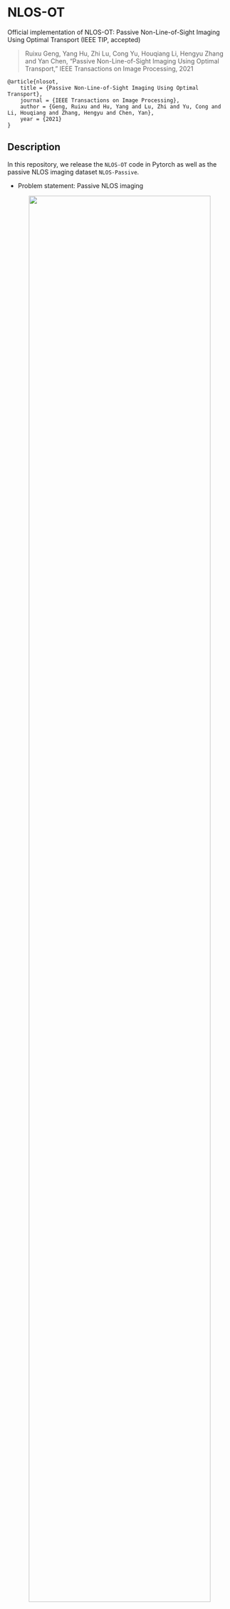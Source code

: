 # NLOS-OT

Official implementation of NLOS-OT: Passive Non-Line-of-Sight Imaging Using Optimal Transport (IEEE TIP, accepted)

> Ruixu Geng, Yang Hu, Zhi Lu, Cong Yu, Houqiang Li, Hengyu Zhang and Yan Chen, “Passive Non-Line-of-Sight Imaging Using Optimal Transport,” IEEE Transactions on Image Processing, 2021

```
@article{nlosot,
	title = {Passive Non-Line-of-Sight Imaging Using Optimal Transport},
	journal = {IEEE Transactions on Image Processing},
	author = {Geng, Ruixu and Hu, Yang and Lu, Zhi and Yu, Cong and Li, Houqiang and Zhang, Hengyu and Chen, Yan},
	year = {2021}
}
```

## Description

In this repository, we release the ``NLOS-OT`` code in Pytorch as well as the passive NLOS imaging dataset ``NLOS-Passive``.

- Problem statement: Passive NLOS imaging
<p align="center"><img width="90%" src="pic/problem_statement.jpg" /></p>

- NLOS-OT architecture
<p align="center"><img width="90%" src="pic/NLOS-OT.jpg" /></p>

- The reconstruction results of NLOS-OT trained by specific dataset without partial occluder
<p align="center"><img width="90%" src="pic/results_specific.jpg" /></p>

- The generalization results of NLOS-OT trained by dataset only from [STL-10](https://cs.stanford.edu/~acoates/stl10/) with unknown partial occluder 
<p align="center"><img width="90%" src="pic/generalization.jpg" /></p>
<p align="center"><img width="90%" src="pic/generalization_2.jpg" /></p>

## Installation

1. install required packages

2. clone the repo


## Prepare Data

1. Download dataset

You can download each group in NLOS-Passive through the link below. Please note that a compressed package (.zip or .z01+.zip) represents a group of measured data.

link：https://pan.baidu.com/s/19Q48BWm1aJQhIt6BF9z-uQ 

code：j3p2

For more information about this dataset, please see [Dataset Description](/Dataset/NLOS-Passive.md). If the link fails, please feel free to contact us.

> In the following content, we will take the partially occluded dataset on STL-10 (i.e., NLOS_Passive/STL-10/stl10_dark_1_d100_occluder.zip) as an example to illustrate the training and testing process. The dataset also contains test data from other data (MNIST, supermodel faces and real scenes), which can be used to evaluate the generalization ability of NLOS-OT.

>> Similarly, you can also use other datasets to complete training and testing according to the content below.

2. Organize the files structure of the dataset

	+ Unzip the dataset

	The size of a group projection dataset on STL-10 is about 30GB, which exceeds the maximum limit of Baiduyun. Therefore, we divided each group of data into two compressed packages (.z01 and .zip). You can decompress with
	
	```bash
	cd /pathtodataset/
	zip -s 0 stl10_dark_1_d100_occluder.zip --out stl10_dark_1_d100_occluder_single.zip
	unzip stl10_dark_1_d100_occluder_single.zip
	# delete temp zip
	rm -rf ./stl10_dark_1_d100_occluder_single.zip
	# rename the folder
	mkdir ./C_dark_1_d100_occluder/
	mv ./pro ./C_dark_1_d100_occluder/train
	```

	The GT folder can be obtained by 
	```bash
	# Download gt zip. e.g., GT_stl10_allimages.zip
	# unzip and rename
	unzip GT_stl10_allimages.zip
	mkdir ./B/
	mv ./GT_stl10_allimages ./B/train
	```

	+ Organize the dataset (rename and move)

		We recommend organizing the data files according to the following structure:

		```
		.
		├── B
		│   └── train
		│   	└── 1.png
		│   	...
		├── C_dark_1_d100_wall
		│   └── train
		│   	└── 1.png
		│   	...
		├── C_dark_2_d100_wall
		│   └── train
		│   	└── 1.png
		│   	...
		└── test 
			├── C_dark_1_d100_wall_test
			│   	└── 2.png
			│   	...
			├── C_dark_1_d100_wall_val
			│   	└── 3.png
			│   	...
			├── C_dark_2_d100_wall_test
			│   	└── 2.png
			│   	...
			├── C_dark_2_d100_wall_val
			│   	└── 3.png
			│   	...
			├── gt_test
			│   	└── 2.png
			│   	...
			└── gt_val
			    	└── 3.png
			    	...
		```

		In our paper, we organize the data files using the following commands:

		+ For STL-10 (including real-world images)
		```bash
		# gt
		mkdir ./stl10_genera/chaomo_withstl10
		mkdir ./stl10_genera/MNIST_withstl10
		mkdir ./stl10_genera/real_withstl10
		mkdir ./test/gt_test
		mkdir ./test/gt_val

		mv ./B/train/*11.png ./test/gt_val
		mv ./B/train/*31.png ./test/gt_val
		mv ./B/train/*51.png ./test/gt_val
		mv ./B/train/*71.png ./test/gt_val

		mv ./B/train/*21.png ./test/gt_test
		mv ./B/train/*41.png ./test/gt_test
		mv ./B/train/*61.png ./test/gt_test
		mv ./B/train/*81.png ./test/gt_test

		mv ./B/train/testchaomo* ./stl10_genera/chaomo_withstl10
		mv ./B/train/testmnist* ./stl10_genera/MNIST_withstl10
		mv ./B/train/testreal* ./stl10_genera/real_withstl10


		# projection images
		mkdir ./stl10_genera/C_dark_1_d100_occluder_test
		mkdir ./stl10_genera/C_dark_1_d100_occluder_test/real
		mkdir ./stl10_genera/C_dark_1_d100_occluder_test/MNIST
		mkdir ./stl10_genera/C_dark_1_d100_occluder_test/chaomo
		mkdir ./test/C_dark_1_d100_occluder_test
		mkdir ./test/C_dark_1_d100_occluder_val


		mv ./C_dark_1_d100_occluder/testreal* ./stl10_genera/C_dark_1_d100_occluder_test/real
		mv ./C_dark_1_d100_occluder/testmnist* ./stl10_genera/C_dark_1_d100_occluder_test/MNIST
		mv ./C_dark_1_d100_occluder/testchaomo* ./stl10_genera/C_dark_1_d100_occluder_test/chaomo

		mv ./C_dark_1_d100_occluder/*11.png ./test/C_dark_1_d100_occluder_val
		mv ./C_dark_1_d100_occluder/*31.png ./test/C_dark_1_d100_occluder_val
		mv ./C_dark_1_d100_occluder/*51.png ./test/C_dark_1_d100_occluder_val
		mv ./C_dark_1_d100_occluder/*71.png ./test/C_dark_1_d100_occluder_val

		mv ./C_dark_1_d100_occluder/*21.png ./test/C_dark_1_d100_occluder_test
		mv ./C_dark_1_d100_occluder/*41.png ./test/C_dark_1_d100_occluder_test
		mv ./C_dark_1_d100_occluder/*61.png ./test/C_dark_1_d100_occluder_test
		mv ./C_dark_1_d100_occluder/*81.png ./test/C_dark_1_d100_occluder_test
		```


		+ For supermodel faces / MNIST / anime faces

		```bash
		# gt
		mkdir ./test/gt_test
		mkdir ./test/gt_val

		mv ./B/train/5* ./test/gt_val

		mv ./test/C_dark_1_d100_wall_val/51* ./test/gt_test
		mv ./test/C_dark_1_d100_wall_val/55* ./test/gt_test
		mv ./test/C_dark_1_d100_wall_val/59* ./test/gt_test
		# projection images
		mkdir ./test/C_dark_1_d100_wall_test
		mkdir ./test/C_dark_1_d100_wall_val

		mv ./C_dark_1_d100_wall/train/5* ./test/C_dark_1_d100_wall_val

		mv ./test/C_dark_1_d100_wall_val/51* ./test/C_dark_1_d100_wall_test
		mv ./test/C_dark_1_d100_wall_val/55* ./test/C_dark_1_d100_wall_test
		mv ./test/C_dark_1_d100_wall_val/59* ./test/C_dark_1_d100_wall_test
		```

		The above structure can be applied to the training command we provided. You can also customize your own file structure and modify the corresponding parameters (--datarootTarget, --datarootData, --datarootValTarget, --datarootValData) in the command.

## Demo / Evaluate

Before that, you should have installed the required packages and organized the data set according to the appropriate file structure.

1. Download pretrained pth

2. run the test.py


## Train

Before that, you should have installed the required packages and organized the data set according to the appropriate file structure.


## Citation
- Feel free to use the dataset / code, but please cite:

	- Ruixu Geng, Yang Hu, Zhi Lu, Cong Yu, Houqiang Li, Hengyu Zhang and Yan Chen, “Passive Non-Line-of-Sight Imaging Using Optimal Transport,” IEEE Transactions on Image Processing, 2021

	```
	@article{nlosot,
	author={Geng, Ruixu and Hu, Yang and Lu, Zhi and Yu, Cong and Li, Houqiang and Zhang, Hengyu and Chen, Yan},
	journal={IEEE Transactions on Image Processing}, 
	title={Passive Non-Line-of-Sight Imaging Using Optimal Transport}, 
	year={2021},
	volume={},
	number={},
	pages={1-1},
	doi={10.1109/TIP.2021.3128312}}
	```

- You may also be interested in our review article: 

	- Ruixu Geng, Yang Hu, and Yan Chen, “Recent Advances on Non-Line-of-Sight Imaging: Conventional Physical Models, Deep Learning, and New Scenes,” APSIPA Transactions on Signal and Information Processing, 2021


	If you think it is helpful, please consider citing

	```
	@article{RecentAdvancesNLOS,
		author    = {Geng, Ruixu and Hu, Yang and Chen, Yan},
		title     = {Recent Advances on Non-Line-of-Sight Imaging: Conventional Physical Models, Deep Learning, and New Scenes},
		journal   = {APSIPA Transactions on Signal and Information Processing},
		year      = {2021}
	}
	```


- We thank the following great works:

	- [DeblurGAN](https://github.com/KupynOrest/DeblurGAN), [pix2pix](https://github.com/phillipi/pix2pix): Our code is based on the framework provided by the two repos.

	- [IntroVAE](https://proceedings.neurips.cc/paper/2018/hash/093f65e080a295f8076b1c5722a46aa2-Abstract.html): The encoder and decoder in NLOS-OT are based on IntroVAE.

	- [AE-OT](https://openreview.net/forum?id=HkldyTNYwH), [AEOT-GAN](https://arxiv.org/abs/2001.03698): The idea of using OT to complete passive NLOS imaging tasks in NLOS-OT comes from the two works.